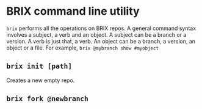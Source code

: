 #   BRIX command line utility

`brix` performs all the operations on BRIX repos.
A general command syntax involves a subject, a verb and an object.
A subject can be a branch or a version.
A verb is just that, a verb.
An object can be a branch, a version, an object or a file.
For example, `brix @mybranch show #myobject`

##  `brix init [path]`

Creates a new empty repo.

## `brix fork @newbranch`
